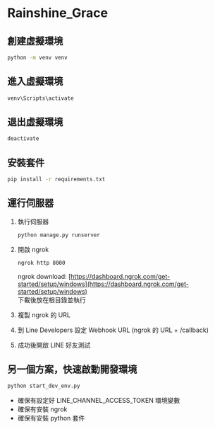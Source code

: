# Rainshine_Grace

## 創建虛擬環境

```sh
python -m venv venv
```

## 進入虛擬環境

```sh
venv\Scripts\activate
```

## 退出虛擬環境

```sh
deactivate
```

## 安裝套件

```sh
pip install -r requirements.txt
```

## 運行伺服器

1. 執行伺服器

    ```sh
    python manage.py runserver
    ```

2. 開啟 ngrok

    ```sh
    ngrok http 8000
    ```

    ngrok download: [https://dashboard.ngrok.com/get-started/setup/windows](https://dashboard.ngrok.com/get-started/setup/windows)  
    下載後放在根目錄並執行

3. 複製 ngrok 的 URL

4. 到 Line Developers 設定 Webhook URL (ngrok 的 URL + /callback)

5. 成功後開啟 LINE 好友測試

## 另一個方案，快速啟動開發環境

```sh
python start_dev_env.py
```

- 確保有設定好 LINE_CHANNEL_ACCESS_TOKEN 環境變數
- 確保有安裝 ngrok
- 確保有安裝 python 套件
